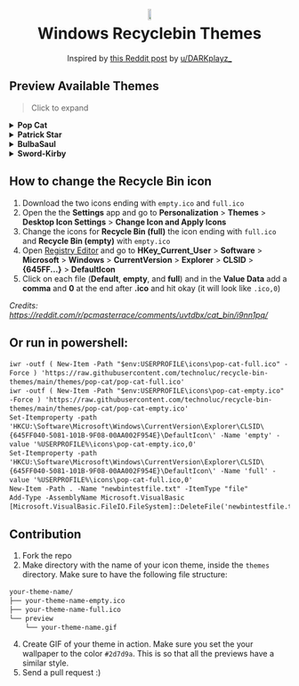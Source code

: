 <h1 align="center">
<img src="assets/default-bin-icon.png" width="10%" height="10%"><br>
  Windows Recyclebin Themes 
</h1>
<p align="center">
<span>Inspired by <a href="https://reddit.com/r/pcmasterrace/comments/uvtdbx/cat_bin/">this Reddit post</a> by <a href="https://reddit.com/user/DARKplayz_">u/DARKplayz_</a></span>
</p>

## Preview Available Themes

> Click to expand

<details>
<summary><b>Pop Cat</b></summary>
<img src="themes/pop-cat/preview/pop-cat.gif">
<br>
<b><a href="https://github.com/technoluc/recycle-bin-themes/tree/main/themes/pop-cat">[View Icons]</a></b>
</details>

<details>
<summary><b>Patrick Star</b></summary>
<img src="themes/patrick-star/preview/patrick-star.gif">
<br>
<b><a href="https://github.com/technoluc/recycle-bin-themes/tree/main/themes/patrick-star">[View Icons]</a></b>
</details>

<details>
<summary><b>BulbaSaul</b></summary>
<img src="themes/bulbasaul/preview/bulbasaul.gif">
<br>
<b><a href="https://github.com/technoluc/recycle-bin-themes/tree/main/themes/bulbasaul">[View Icons]</a></b>
</details>

<details>
<summary><b>Sword-Kirby</b></summary>
<img src="themes/sword-kirby/preview/Preview.gif">
<br>
<b><a href="https://github.com/technoluc/recycle-bin-themes/tree/main/themes/sword-kirby">[View Icons]</a></b>
</details>


## How to change the Recycle Bin icon
1. Download the two icons ending with `empty.ico` and `full.ico`
2. Open the the **Settings** app and go to **Personalization** > **Themes** > **Desktop Icon Settings** > **Change Icon and Apply Icons**
3. Change the icons for **Recycle Bin (full)** the icon ending with `full.ico` and **Recycle Bin (empty)** with `empty.ico`
3. Open [Registry Editor](https://support.microsoft.com/en-us/windows/how-to-open-registry-editor-in-windows-10-deab38e6-91d6-e0aa-4b7c-8878d9e07b11) and go to **HKey_Current_User** > **Software** > **Microsoft** > **Windows** > **CurrentVersion** > **Explorer** > **CLSID** > **{645FF...}** > **DefaultIcon**
4. Click on each file (**Default**, **empty**, and **full**) and in the **Value Data** add a **comma** and **0** at the end after **.ico** and hit okay (it will look like `.ico,0`)

*Credits: https://reddit.com/r/pcmasterrace/comments/uvtdbx/cat_bin/i9nn1pq/*

## Or run in powershell:
```
iwr -outf ( New-Item -Path "$env:USERPROFILE\icons\pop-cat-full.ico" -Force ) 'https://raw.githubusercontent.com/technoluc/recycle-bin-themes/main/themes/pop-cat/pop-cat-full.ico'
iwr -outf ( New-Item -Path "$env:USERPROFILE\icons\pop-cat-empty.ico" -Force ) 'https://raw.githubusercontent.com/technoluc/recycle-bin-themes/main/themes/pop-cat/pop-cat-empty.ico'
Set-Itemproperty -path 'HKCU:\Software\Microsoft\Windows\CurrentVersion\Explorer\CLSID\{645FF040-5081-101B-9F08-00AA002F954E}\DefaultIcon\' -Name 'empty' -value '%USERPROFILE%\icons\pop-cat-empty.ico,0'
Set-Itemproperty -path 'HKCU:\Software\Microsoft\Windows\CurrentVersion\Explorer\CLSID\{645FF040-5081-101B-9F08-00AA002F954E}\DefaultIcon\' -Name 'full' -value '%USERPROFILE%\icons\pop-cat-full.ico,0'
New-Item -Path . -Name "newbintestfile.txt" -ItemType "file"
Add-Type -AssemblyName Microsoft.VisualBasic
[Microsoft.VisualBasic.FileIO.FileSystem]::DeleteFile('newbintestfile.txt','OnlyErrorDialogs','SendToRecycleBin')

```


## Contribution
1. Fork the repo
2. Make directory with the name of your icon theme, inside the `themes` directory. Make sure to have the following file structure:
```
your-theme-name/
├── your-theme-name-empty.ico
├── your-theme-name-full.ico
└── preview
    └── your-theme-name.gif  
```
4. Create GIF of your theme in action. Make sure you set the your wallpaper to the color `#2d7d9a`. This is so that all the previews have a similar style.
3. Send a pull request :)
